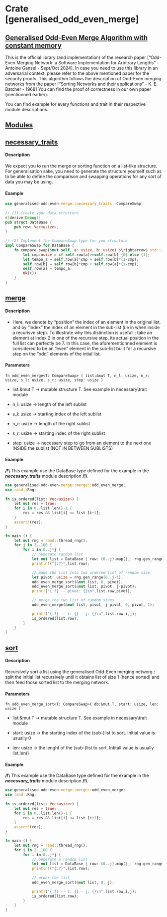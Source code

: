 
Crate [generalised\_odd\_even\_merge]
===========================================================================


[Generalised Odd-Even Merge Algorithm with constant memory](#generalised-odd-even-merge-algorithm-with-constant-memory)
-----------------------------------------------------------------------------------------------------------------------

This is the official library (and implementation) of the research paper \[“Odd-Even Merging Network: a Software Implementation for Arbitrary Lengths” - Antoine Gansel - Sept/Oct 2024\]. In case you need to use this library in an adversarial context, please refer to the above mentioned paper for the security proofs. This algorithm follows the description of Odd-Even merging networks from the paper \[“Sorting Networks and their applications” - K. E. Batcher - 1968\] You can find the proof of correctness in our own paper (mentionned earlier).

You can find example for every functions and trait in their respective module descriptions.

[Modules](#modules)
-------------------




## [necessary\_traits](#necessary_traits)


#### Description

We expect you to run the merge or sorting function on a list-like structure. For generalisation sake, you need to generate the structure yourself such as to be able to define the comparison and swapping operations for any sort of data you may be using.

#### Example
```rs
use generalised-odd-even-merge::necessary_traits::CompareSwap;
    
// (1) Create your data structure
#[derive(Debug)]
pub struct DataBase {
    pub row: Vec<usize>,
}
    
// (2) Implement the CompareSwap type for you structure
impl CompareSwap for DataBase {
    fn compare_swap(&mut self, a: usize, b: usize) $\rightarrow$ std::io::Result<()> {
        let cmp:usize = if self.row[a]>=self.row[b] {0} else {1};
        let tempo_a = self.row[a]*cmp + self.row[b]*(1-cmp);
        self.row[b] = self.row[b]*cmp + self.row[a]*(1-cmp);
        self.row[a] = tempo_a;
        Ok(())
    }
}
```

## [merge](#merge)

#### Description

*   Here, we denote by “position” the index of an element in the original list, and by “index” the index of an element in the sub-list (i.e in when inside a recurisve step). To illustrate why this distinction is usefull : take an element at index 2 in one of the recursive step, its actual position in the full list can perfectly be 7. In this case, the aforementionned element is considered to be an “even” element in the sub-list built for a recursive step on the “odd” elements of the intial list.


#### Parameters
``fn odd_even_merge<T: CompareSwap> ( list:&mut T, n_l: usize, n_r: usize, s_l: usize, s_r: usize, step: usize )``
*   list:&mut T $\rightarrow$  mutable structure T. See example in necessary\trait module
    
*   n\_l: usize $\rightarrow$ length of the left sublist
    
*   s\_l: usize $\rightarrow$ starting index of the left sublist
    
*   n\_r: usize $\rightarrow$ length of the right sublist
    
*   s\_r: usize $\rightarrow$ starting indec of the right sublist
    
*   step: usize $\rightarrow$ necessary step to go from an element to the next one INSIDE the sublist (NOT IN BETWEEN SUBLISTS)
    

#### Example

**/!\\** This example use the DataBase type defined for the example in the _**necessary\_traits**_ module description **/!\\**
```rs 
use generalised-odd-even-merge::merge::odd_even_merge;
use rand::Rng;
    
fn is_ordered(list: Vec<usize>) {
    let mut res = true;
    for i in 0..list.len()-1 {
        res = res && list[i] <= list [i+1];
    }
    assert!(res);
}

fn main () {
    let mut rng = rand::thread_rng();
    for j in 2..100 {
        for i in 0..j*j {
            // Generate random list
            let mut list = DataBase { row: (0..j).map(|_| rng.gen_range(0..1000)).collect() };
            println!("{:?}",list.row);

            // make the list into two ordered list of random size
            let pivot: usize = rng.gen_range(0..j-1);
            odd_even_merge_sort(&mut list, 0, pivot);
            odd_even_merge_sort(&mut list, pivot, j-pivot);
            print!("{:?} -- pivot: {}\n",list.row,pivot);

            // merge the two list of random sizes
            odd_even_merge(&mut list, pivot, j-pivot, 0, pivot, 1);

            print!("{:?} -- i: {} - j: {}\n",list.row,i,j);
            is_ordered(list.row);
        }
    }
}
```

## [sort](#sort)

#### Description

Recursively sort a list using the generalised Odd-Even merging networg : split the initial list recursively until it obtains list of size 1 (hence sorted) and then feed those sorted list to the merging network.

#### Parameters
``fn odd_even_merge_sort<T: CompareSwap>( db:&mut T, start: usize, len: usize )``

*   list:&mut T $\rightarrow$ mutable structure T. See example in necessary\trait module
    
*   start: usize $\rightarrow$ the starting index of the (sub-)list to sort. Initial value is usually 0
    
*   len: usize $\rightarrow$ the lenght of the (sub-)list to sort. Intitall value is usually list.len()
    

#### Example

**/!\\** This example use the DataBase type defined for the example in the _**necessary\_traits**_ module description **/!\\**
```rs
use generalised-odd-even-merge::merge::odd_even_merge;
use rand::Rng;
    
fn is_ordered(list: Vec<usize>) {
    let mut res = true;
    for i in 0..list.len()-1 {
        res = res && list[i] <= list [i+1];
    }
    assert!(res);
}

fn main () {
    let mut rng = rand::thread_rng();
    for j in 2..100 {
        for i in 0..j*j {
            // Generate a random list
            let mut list = DataBase { row: (0..j).map(|_| rng.gen_range(0..1000)).collect() };
            println!("{:?}",list.row);
            
            // order the list
            odd_even_merge_sort(&mut list, 0, j);

            print!("{:?} -- i: {} - j: {}\n",list.row,i,j);
            is_ordered(list.row);
        }
    }
}
```